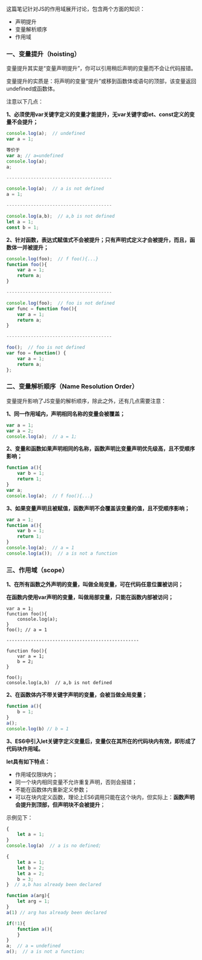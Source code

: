 这篇笔记针对JS的作用域展开讨论，包含两个方面的知识：

* 声明提升
* 变量解析顺序
* 作用域

### 一、变量提升（hoisting）

变量提升其实是“变量声明提升”，你可以引用稍后声明的变量而不会让代码报错。

变量提升的实质是：将声明的变量“提升”或移到函数体或语句的顶部，该变量返回undefined或函数体。

注意以下几点：

**1、必须使用var关键字定义的变量才能提升，无var关键字或let、const定义的变量不会提升；**

```js
console.log(a);  // undefined
var a = 1;

等价于
var a; // a=undefined
console.log(a);
a;

---------------------------------------

console.log(a);  // a is not defined
a = 1;

---------------------------------------

console.log(a,b);  // a,b is not defined
let a = 1;
const b = 1;
```

**2、针对函数，表达式赋值式不会被提升；只有声明式定义才会被提升，而且，函数体一并被提升；**

```js
console.log(foo);  // f foo(){...}
function foo(){
    var a = 1;
    return a; 
}

---------------------------------------

console.log(foo);  // foo is not defined
var func = function foo(){
    var a = 1;
    return a; 
}

---------------------------------------

foo();  // foo is not defined
var foo = function() {
    var a = 1;
    return a;
};
```

### 二、变量解析顺序（Name Resolution Order）

变量提升影响了JS变量的解析顺序，除此之外，还有几点需要注意：

**1、同一作用域内，声明相同名称的变量会被覆盖；**

```js
var a = 1;
var a = 2;
console.log(a);  // a = 1;
```

**2、变量和函数如果声明相同的名称，函数声明比变量声明优先级高，且不受顺序影响；**

```js
function a(){
    var b = 1;
    return 1;
}
var a;
console.log(a);  // f foo(){...}
```

**3、如果变量声明且被赋值，函数声明不会覆盖该变量的值，且不受顺序影响；**

```js
var a = 1;
function a(){
    var b = 1;
    return 1; 
}
console.log(a);  // a = 1
console.log(a());  // a is not a function
```

### 三、作用域（scope）

**1、在所有函数之外声明的变量，叫做全局变量，可在代码任意位置被访问；**

**在函数内使用var声明的变量，叫做局部变量，只能在函数内部被访问；**

```
var a = 1;
function foo(){
    console.log(a);
}
foo(); // a = 1

-------------------------------------------------

function foo(){
    var a = 1;
    b = 2;
}

foo();
console.log(a,b)  // a,b is not defined
```



**2、在函数体内不带关键字声明的变量，会被当做全局变量；**

```js
function a(){
    b = 1;
}
a();
console.log(b) // b = 1
```

**3、ES6中引入let关键字定义变量后，变量仅在其所在的代码块内有效，即形成了代码块作用域。**

**let具有如下特点：**

* 作用域仅限块内；
* 同一个块内相同变量不允许重复声明，否则会报错；
* 不能在函数体内重新定义参数；
* 可以在块内定义函数，理论上ES6调用只能在这个块内，但实际上：**函数声明会提升到顶部，但声明块不会被提升**；

示例见下：

```js
{
    let a = 1;
}
console.log(a)  // a is no defined;

{
    let a = 1;
    let b = 2;
    let a = 2;
    b = 3;
}  // a,b has already been declared

function a(arg){
    let arg = 1;
}
a(1) // arg has already been declared

if(!1){
    function a(){
    }
}
a;  // a = undefined
a();  // a is not a function;


```





